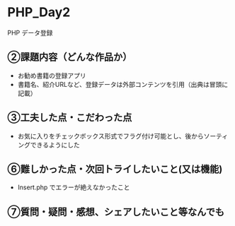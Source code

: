 # PHP_Day2
PHP データ登録


## ②課題内容（どんな作品か）

- お勧め書籍の登録アプリ
- 書籍名、紹介URLなど、登録データは外部コンテンツを引用（出典は冒頭に記載）

## ③工夫した点・こだわった点
- お気に入りをチェックボックス形式でフラグ付け可能とし、後からソーティングできるようにした
  
## ⑥難しかった点・次回トライしたいこと(又は機能)
- Insert.php でエラーが絶えなかったこと

## ⑦質問・疑問・感想、シェアしたいこと等なんでも


